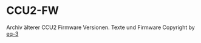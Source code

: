 # CCU2-FW
Archiv älterer CCU2 Firmware Versionen. Texte und Firmware Copyright by [eq-3](http://www.eq-3.de/service/downloads.html)
